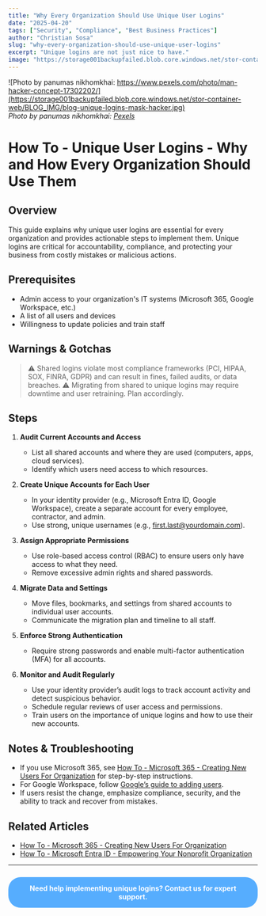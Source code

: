 ```yaml
---
title: "Why Every Organization Should Use Unique User Logins"
date: "2025-04-20"
tags: ["Security", "Compliance", "Best Business Practices"]
author: "Christian Sosa"
slug: "why-every-organization-should-use-unique-user-logins"
excerpt: "Unique logins are not just nice to have."
image: "https://storage001backupfailed.blob.core.windows.net/stor-container-web/BLOG_IMG/blog-unique-logins-mask-hacker.jpg"
---
```


![Photo by panumas nikhomkhai: https://www.pexels.com/photo/man-hacker-concept-17302202/](https://storage001backupfailed.blob.core.windows.net/stor-container-web/BLOG_IMG/blog-unique-logins-mask-hacker.jpg)  
*Photo by panumas nikhomkhai: [Pexels](https://www.pexels.com/photo/man-hacker-concept-17302202/)*

# How To - Unique User Logins - Why and How Every Organization Should Use Them

## Overview

This guide explains why unique user logins are essential for every organization and provides actionable steps to implement them. Unique logins are critical for accountability, compliance, and protecting your business from costly mistakes or malicious actions.

## Prerequisites

- Admin access to your organization's IT systems (Microsoft 365, Google Workspace, etc.)
- A list of all users and devices
- Willingness to update policies and train staff

## Warnings & Gotchas

> ⚠️ Shared logins violate most compliance frameworks (PCI, HIPAA, SOX, FINRA, GDPR) and can result in fines, failed audits, or data breaches.
> ⚠️ Migrating from shared to unique logins may require downtime and user retraining. Plan accordingly.

## Steps

1. **Audit Current Accounts and Access**
   - List all shared accounts and where they are used (computers, apps, cloud services).
   - Identify which users need access to which resources.

2. **Create Unique Accounts for Each User**
   - In your identity provider (e.g., Microsoft Entra ID, Google Workspace), create a separate account for every employee, contractor, and admin.
   - Use strong, unique usernames (e.g., first.last@yourdomain.com).

3. **Assign Appropriate Permissions**
   - Use role-based access control (RBAC) to ensure users only have access to what they need.
   - Remove excessive admin rights and shared passwords.

4. **Migrate Data and Settings**
   - Move files, bookmarks, and settings from shared accounts to individual user accounts.
   - Communicate the migration plan and timeline to all staff.

5. **Enforce Strong Authentication**
   - Require strong passwords and enable multi-factor authentication (MFA) for all accounts.

6. **Monitor and Audit Regularly**
   - Use your identity provider’s audit logs to track account activity and detect suspicious behavior.
   - Schedule regular reviews of user access and permissions.
   - Train users on the importance of unique logins and how to use their new accounts.

## Notes & Troubleshooting

- If you use Microsoft 365, see [How To - Microsoft 365 - Creating New Users For Organization](./Adding_Users_Into_Your_Microsoft_Tenant.md) for step-by-step instructions.
- For Google Workspace, follow [Google’s guide to adding users](https://support.google.com/a/answer/33310?hl=en).
- If users resist the change, emphasize compliance, security, and the ability to track and recover from mistakes.

## Related Articles

- [How To - Microsoft 365 - Creating New Users For Organization](https://backupfailed.com/blog/How-To-Create-New-Users-For-Organization)
- [How To - Microsoft Entra ID - Empowering Your Nonprofit Organization](https://backupfailed.com/blog/how-to-microsoft-entra-id-empowering-nonprofit/)

---

<div style="background-color:rgba(46, 154, 255, 0.8); padding: 1em; margin: 1.5rem auto; border-radius: 25px; text-align: center; max-width: 600px; transition: background-color 0.3s ease;" onmouseover="this.style.backgroundColor='rgba(37, 99, 235, 0.9)';" onmouseout="this.style.backgroundColor='rgba(46, 154, 255, 0.8)';">
    <strong><a href="https://backupfailed.com/contact/" style="color: white; text-decoration: none;">Need help implementing unique logins? Contact us for expert support.</a></strong>
</div>


